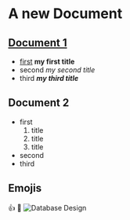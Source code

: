 # A new Document 

## [Document 1]()

+ [first]() **my first title**
+ second *my second title*
+ third ***my third title***


## Document 2

+ first
  1. title
  2. title
  3. title
+ second 
+ third

## Emojis
👍 💙 
![Database Design](https://blogger.googleusercontent.com/img/b/R29vZ2xl/AVvXsEgpLFWk3Z15ny3XscG5grKv6vN6oRonzbXyastTLrUV6xMsMHj5KMj88WqE4djHtC0PkqCIUoLbotJtEFxqLDJ1IJGMgtidkwVBabNqLFx4N821DiY8XhtCEmDteK_MgcuQeCWMCSBMsWNggzc8nWJgHLZ72CqSg0B7e8HT7rvsnuu6upGKPYNyCL_qwh4/s828/wba_database_design_(DDD).png.png)



